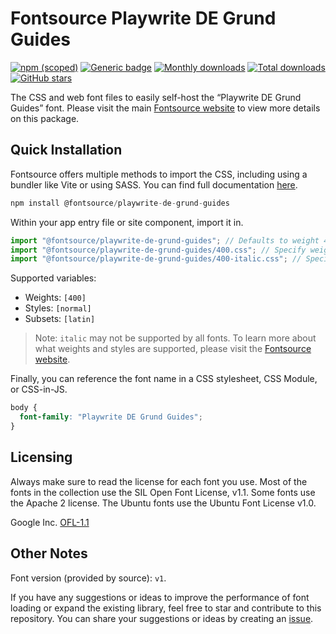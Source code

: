# Fontsource Playwrite DE Grund Guides

[![npm (scoped)](https://img.shields.io/npm/v/@fontsource/playwrite-de-grund-guides?color=brightgreen)](https://www.npmjs.com/package/@fontsource/playwrite-de-grund-guides) [![Generic badge](https://img.shields.io/badge/fontsource-passing-brightgreen)](https://github.com/fontsource/fontsource) [![Monthly downloads](https://badgen.net/npm/dm/@fontsource/playwrite-de-grund-guides)](https://github.com/fontsource/fontsource) [![Total downloads](https://badgen.net/npm/dt/@fontsource/playwrite-de-grund-guides)](https://github.com/fontsource/fontsource) [![GitHub stars](https://img.shields.io/github/stars/fontsource/fontsource.svg?style=social&label=Star)](https://github.com/fontsource/fontsource/stargazers)

The CSS and web font files to easily self-host the “Playwrite DE Grund Guides” font. Please visit the main [Fontsource website](https://fontsource.org/fonts/playwrite-de-grund-guides) to view more details on this package.

## Quick Installation

Fontsource offers multiple methods to import the CSS, including using a bundler like Vite or using SASS. You can find full documentation [here](https://fontsource.org/docs/getting-started/introduction).

```javascript
npm install @fontsource/playwrite-de-grund-guides
```

Within your app entry file or site component, import it in.

```javascript
import "@fontsource/playwrite-de-grund-guides"; // Defaults to weight 400
import "@fontsource/playwrite-de-grund-guides/400.css"; // Specify weight
import "@fontsource/playwrite-de-grund-guides/400-italic.css"; // Specify weight and style
```

Supported variables:
- Weights: `[400]`
- Styles: `[normal]`
- Subsets: `[latin]`

> Note: `italic` may not be supported by all fonts. To learn more about what weights and styles are supported, please visit the [Fontsource website](https://fontsource.org/fonts/playwrite-de-grund-guides).

Finally, you can reference the font name in a CSS stylesheet, CSS Module, or CSS-in-JS.

```css
body {
  font-family: "Playwrite DE Grund Guides";
}
```

## Licensing
Always make sure to read the license for each font you use. Most of the fonts in the collection use the SIL Open Font License, v1.1. Some fonts use the Apache 2 license. The Ubuntu fonts use the Ubuntu Font License v1.0.

Google Inc.
[OFL-1.1](http://scripts.sil.org/OFL)

## Other Notes
Font version (provided by source): `v1`.

If you have any suggestions or ideas to improve the performance of font loading or expand the existing library, feel free to star and contribute to this repository. You can share your suggestions or ideas by creating an [issue](https://github.com/fontsource/fontsource/issues).